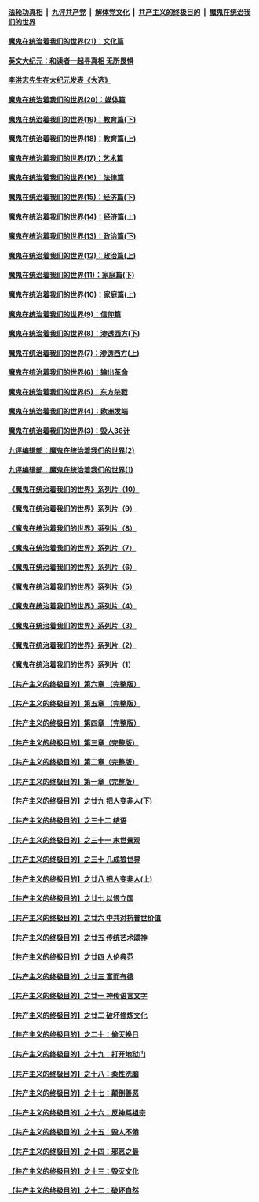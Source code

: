 ####  [法轮功真相](../../../../basic/blob/master/README.md?t=01260131) &nbsp;|&nbsp; [九评共产党](../../../../9ping.md/blob/master/README.md?t=01260131) &nbsp;|&nbsp; [解体党文化](../../../../jtdwh.md/blob/master/README.md?t=01260131)  &nbsp;|&nbsp; [共产主义的终极目的](../../../../gczydzjmd.md/blob/master/README.md?t=01260131) &nbsp;|&nbsp; [魔鬼在统治我们的世界](../../../../mgztzwmdsj.md/blob/master/README.md?t=01260131) 

#### [魔鬼在统治着我们的世界(21)：文化篇](../pages/nsc422/n10597706.md?t=01260131) 

#### [英文大纪元：和读者一起寻真相 无所畏惧](../pages/nsc422/n12542027.md?t=01260131) 

#### [李洪志先生在大纪元发表《大选》](../pages/nsc422/n12534746.md?t=01260131) 

#### [魔鬼在统治着我们的世界(20)：媒体篇](../pages/nsc422/n10586579.md?t=01260131) 

#### [魔鬼在统治着我们的世界(19)：教育篇(下)](../pages/nsc422/n10564808.md?t=01260131) 

#### [魔鬼在统治着我们的世界(18)：教育篇(上)](../pages/nsc422/n10526970.md?t=01260131) 

#### [魔鬼在统治着我们的世界(17)：艺术篇](../pages/nsc422/n10499093.md?t=01260131) 

#### [魔鬼在统治着我们的世界(16)：法律篇](../pages/nsc422/n10485969.md?t=01260131) 

#### [魔鬼在统治着我们的世界(15)：经济篇(下)](../pages/nsc422/n10469975.md?t=01260131) 

#### [魔鬼在统治着我们的世界(14)：经济篇(上)](../pages/nsc422/n10457370.md?t=01260131) 

#### [魔鬼在统治着我们的世界(13)：政治篇(下)](../pages/nsc422/n10448270.md?t=01260131) 

#### [魔鬼在统治着我们的世界(12)：政治篇(上)](../pages/nsc422/n10444576.md?t=01260131) 

#### [魔鬼在统治着我们的世界(11)：家庭篇(下)](../pages/nsc422/n10440961.md?t=01260131) 

#### [魔鬼在统治着我们的世界(10)：家庭篇(上)](../pages/nsc422/n10435448.md?t=01260131) 

#### [魔鬼在统治着我们的世界(9)：信仰篇](../pages/nsc422/n10432159.md?t=01260131) 

#### [魔鬼在统治着我们的世界(8)：渗透西方(下)](../pages/nsc422/n10429603.md?t=01260131) 

#### [魔鬼在统治着我们的世界(7)：渗透西方(上)](../pages/nsc422/n10426013.md?t=01260131) 

#### [魔鬼在统治着我们的世界(6)：输出革命](../pages/nsc422/n10421536.md?t=01260131) 

#### [魔鬼在统治着我们的世界(5)：东方杀戮](../pages/nsc422/n10417707.md?t=01260131) 

#### [魔鬼在统治着我们的世界(4)：欧洲发端](../pages/nsc422/n10414890.md?t=01260131) 

#### [魔鬼在统治着我们的世界(3)：毁人36计](../pages/nsc422/n10411583.md?t=01260131) 

#### [九评编辑部：魔鬼在统治着我们的世界(2)](../pages/nsc422/n10410036.md?t=01260131) 

#### [九评编辑部：魔鬼在统治着我们的世界(1)](../pages/nsc422/n10406825.md?t=01260131) 

#### [《魔鬼在统治着我们的世界》系列片（10）](../pages/nsc422/n12292670.md?t=01260131) 

#### [《魔鬼在统治着我们的世界》系列片（9）](../pages/nsc422/n12290859.md?t=01260131) 

#### [《魔鬼在统治着我们的世界》系列片（8）](../pages/nsc422/n12287445.md?t=01260131) 

#### [《魔鬼在统治着我们的世界》系列片（7）](../pages/nsc422/n12283425.md?t=01260131) 

#### [《魔鬼在统治着我们的世界》系列片（6）](../pages/nsc422/n12282314.md?t=01260131) 

#### [《魔鬼在统治着我们的世界》系列片（5）](../pages/nsc422/n12281419.md?t=01260131) 

#### [《魔鬼在统治着我们的世界》系列片（4）](../pages/nsc422/n12274024.md?t=01260131) 

#### [《魔鬼在统治着我们的世界》系列片（3）](../pages/nsc422/n12271322.md?t=01260131) 

#### [《魔鬼在统治着我们的世界》系列片（2）](../pages/nsc422/n12269049.md?t=01260131) 

#### [《魔鬼在统治着我们的世界》系列片（1）](../pages/nsc422/n12267575.md?t=01260131) 

#### [【共产主义的终极目的】第六章 （完整版）](../pages/nsc422/n11428913.md?t=01260131) 

#### [【共产主义的终极目的】第五章 （完整版）](../pages/nsc422/n11428912.md?t=01260131) 

#### [【共产主义的终极目的】第四章 （完整版）](../pages/nsc422/n11428907.md?t=01260131) 

#### [【共产主义的终极目的】第三章（完整版）](../pages/nsc422/n11428848.md?t=01260131) 

#### [【共产主义的终极目的】第二章（完整版）](../pages/nsc422/n11428831.md?t=01260131) 

#### [【共产主义的终极目的】第一章（完整版）](../pages/nsc422/n11417651.md?t=01260131) 

#### [【共产主义的终极目的】之廿九 把人变非人(下)](../pages/nsc422/n11344140.md?t=01260131) 

#### [【共产主义的终极目的】之三十二 结语](../pages/nsc422/n11360535.md?t=01260131) 

#### [【共产主义的终极目的】之三十一 末世景观](../pages/nsc422/n11351129.md?t=01260131) 

#### [【共产主义的终极目的】之三十 几成狼世界](../pages/nsc422/n11348280.md?t=01260131) 

#### [【共产主义的终极目的】之廿八 把人变非人(上)](../pages/nsc422/n11340492.md?t=01260131) 

#### [【共产主义的终极目的】之廿七 以恨立国](../pages/nsc422/n11336944.md?t=01260131) 

#### [【共产主义的终极目的】之廿六 中共对抗普世价值](../pages/nsc422/n11324785.md?t=01260131) 

#### [【共产主义的终极目的】之廿五 传统艺术颂神](../pages/nsc422/n11296396.md?t=01260131) 

#### [【共产主义的终极目的】之廿四 人伦典范](../pages/nsc422/n11296397.md?t=01260131) 

#### [【共产主义的终极目的】之廿三 富而有德](../pages/nsc422/n11283598.md?t=01260131) 

#### [【共产主义的终极目的】之廿一 神传语言文字](../pages/nsc422/n11263265.md?t=01260131) 

#### [【共产主义的终极目的】之廿二 破坏修炼文化](../pages/nsc422/n11245728.md?t=01260131) 

#### [【共产主义的终极目的】之二十：偷天换日](../pages/nsc422/n11238846.md?t=01260131) 

#### [【共产主义的终极目的】之十九：打开地狱门](../pages/nsc422/n11206376.md?t=01260131) 

#### [【共产主义的终极目的】之十八：柔性洗脑](../pages/nsc422/n11199994.md?t=01260131) 

#### [【共产主义的终极目的】之十七：颠倒善恶](../pages/nsc422/n11179782.md?t=01260131) 

#### [【共产主义的终极目的】之十六：反神骂祖宗](../pages/nsc422/n11166798.md?t=01260131) 

#### [【共产主义的终极目的】之十五：毁人不倦](../pages/nsc422/n11166792.md?t=01260131) 

#### [【共产主义的终极目的】之十四：邪恶之最](../pages/nsc422/n11150249.md?t=01260131) 

#### [【共产主义的终极目的】之十三：毁灭文化](../pages/nsc422/n11135227.md?t=01260131) 

#### [【共产主义的终极目的】之十二：破坏自然](../pages/nsc422/n11135214.md?t=01260131) 


